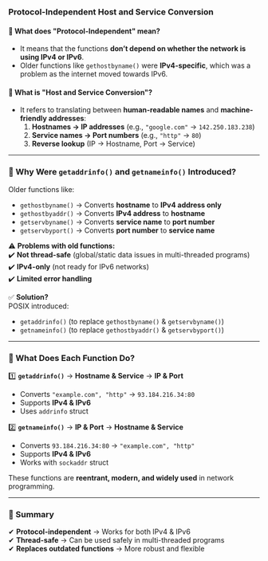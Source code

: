 ### **Protocol-Independent Host and Service Conversion**  

#### **🔹 What does "Protocol-Independent" mean?**  
- It means that the functions **don’t depend on whether the network is using IPv4 or IPv6**.  
- Older functions like `gethostbyname()` were **IPv4-specific**, which was a problem as the internet moved towards IPv6.  

#### **🔹 What is "Host and Service Conversion"?**  
- It refers to translating between **human-readable names** and **machine-friendly addresses**:  
  1. **Hostnames → IP addresses** (e.g., `"google.com"` → `142.250.183.238`)  
  2. **Service names → Port numbers** (e.g., `"http"` → `80`)  
  3. **Reverse lookup** (IP → Hostname, Port → Service)  

---

### **🚀 Why Were `getaddrinfo()` and `getnameinfo()` Introduced?**  
Older functions like:  
- `gethostbyname()` → Converts **hostname** to **IPv4 address only**  
- `gethostbyaddr()` → Converts **IPv4 address** to **hostname**  
- `getservbyname()` → Converts **service name** to **port number**  
- `getservbyport()` → Converts **port number** to **service name**  

⚠️ **Problems with old functions:**  
✔️ **Not thread-safe** (global/static data issues in multi-threaded programs)  
✔️ **IPv4-only** (not ready for IPv6 networks)  
✔️ **Limited error handling**  

✅ **Solution?**  
POSIX introduced:  
- `getaddrinfo()` (to replace `gethostbyname()` & `getservbyname()`)  
- `getnameinfo()` (to replace `gethostbyaddr()` & `getservbyport()`)  

---

### **🔹 What Does Each Function Do?**  
1️⃣ **`getaddrinfo()`** → **Hostname & Service** → **IP & Port**  
   - Converts `"example.com", "http"` → `93.184.216.34:80`  
   - Supports **IPv4 & IPv6**  
   - Uses `addrinfo` struct  

2️⃣ **`getnameinfo()`** → **IP & Port** → **Hostname & Service**  
   - Converts `93.184.216.34:80` → `"example.com", "http"`  
   - Supports **IPv4 & IPv6**  
   - Works with `sockaddr` struct  

These functions are **reentrant, modern, and widely used** in network programming.  

---

### **📝 Summary**  
✔ **Protocol-independent** → Works for both IPv4 & IPv6  
✔ **Thread-safe** → Can be used safely in multi-threaded programs  
✔ **Replaces outdated functions** → More robust and flexible  
